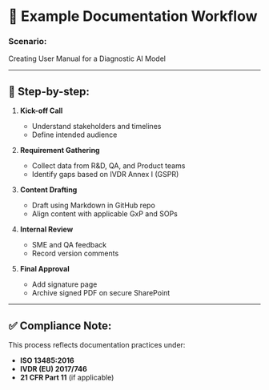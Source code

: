 # 📘 Example Documentation Workflow

### Scenario:
Creating User Manual for a Diagnostic AI Model

---

## 📌 Step-by-step:

1. **Kick-off Call**
   - Understand stakeholders and timelines
   - Define intended audience

2. **Requirement Gathering**
   - Collect data from R&D, QA, and Product teams
   - Identify gaps based on IVDR Annex I (GSPR)

3. **Content Drafting**
   - Draft using Markdown in GitHub repo
   - Align content with applicable GxP and SOPs

4. **Internal Review**
   - SME and QA feedback
   - Record version comments

5. **Final Approval**
   - Add signature page
   - Archive signed PDF on secure SharePoint

---

## ✅ Compliance Note:

This process reflects documentation practices under:
- **ISO 13485:2016**
- **IVDR (EU) 2017/746**
- **21 CFR Part 11** (if applicable)


